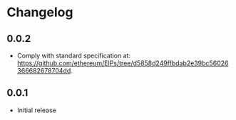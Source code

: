 # Changelog

## 0.0.2

- Comply with standard specification at: https://github.com/ethereum/EIPs/tree/d5858d249ffbdab2e39bc56026366682678704dd.

## 0.0.1

- Initial release
